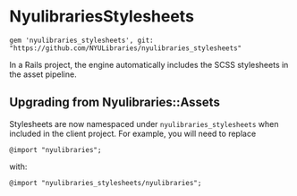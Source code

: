 # NyulibrariesStylesheets

```
gem 'nyulibraries_stylesheets', git: "https://github.com/NYULibraries/nyulibraries_stylesheets"
```

In a Rails project, the engine automatically includes the SCSS stylesheets in the asset pipeline.

## Upgrading from Nyulibraries::Assets

Stylesheets are now namespaced under `nyulibraries_stylesheets` when included in the client project. For example, you will need to replace

```
@import "nyulibraries";
```

with:

```
@import "nyulibraries_stylesheets/nyulibraries";
```
